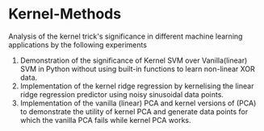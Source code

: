 # Kernel-Methods
Analysis of the kernel trick's significance in different machine learning applications by the following experiments
1. Demonstration of the significance of Kernel SVM over Vanilla(linear) SVM in Python without using built-in functions to learn non-linear XOR data.
2. Implementation of the kernel ridge regression by kernelising the linear ridge regression predictor using noisy sinusoidal data points.
3. Implementation of the vanilla (linear) PCA and kernel versions of (PCA) to demonstrate the utility of kernel PCA and generate data points for which the vanilla PCA fails while kernel PCA works.
